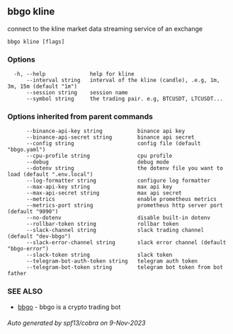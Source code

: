## bbgo kline

connect to the kline market data streaming service of an exchange

```
bbgo kline [flags]
```

### Options

```
  -h, --help              help for kline
      --interval string   interval of the kline (candle), .e.g, 1m, 3m, 15m (default "1m")
      --session string    session name
      --symbol string     the trading pair. e.g, BTCUSDT, LTCUSDT...
```

### Options inherited from parent commands

```
      --binance-api-key string           binance api key
      --binance-api-secret string        binance api secret
      --config string                    config file (default "bbgo.yaml")
      --cpu-profile string               cpu profile
      --debug                            debug mode
      --dotenv string                    the dotenv file you want to load (default ".env.local")
      --log-formatter string             configure log formatter
      --max-api-key string               max api key
      --max-api-secret string            max api secret
      --metrics                          enable prometheus metrics
      --metrics-port string              prometheus http server port (default "9090")
      --no-dotenv                        disable built-in dotenv
      --rollbar-token string             rollbar token
      --slack-channel string             slack trading channel (default "dev-bbgo")
      --slack-error-channel string       slack error channel (default "bbgo-error")
      --slack-token string               slack token
      --telegram-bot-auth-token string   telegram auth token
      --telegram-bot-token string        telegram bot token from bot father
```

### SEE ALSO

* [bbgo](bbgo.md)	 - bbgo is a crypto trading bot

###### Auto generated by spf13/cobra on 9-Nov-2023
